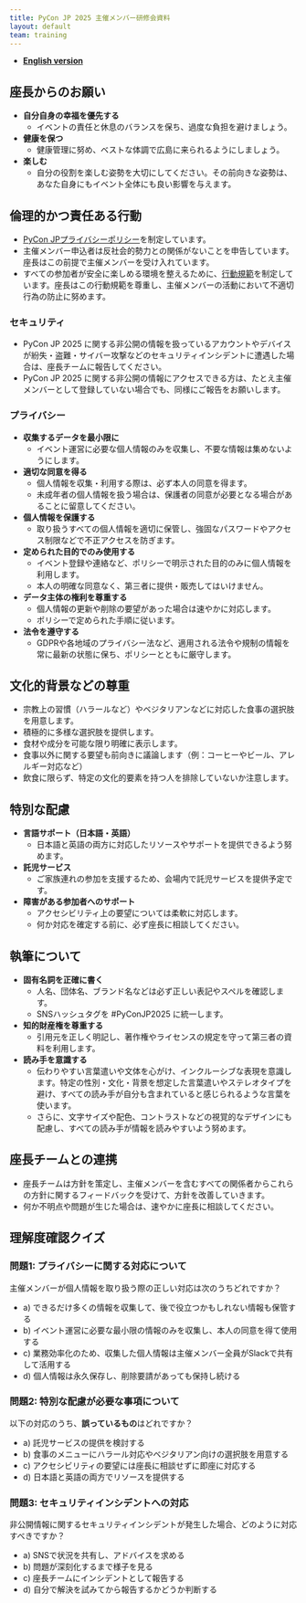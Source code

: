 ```yaml
---
title: PyCon JP 2025 主催メンバー研修会資料
layout: default
team: training
---
```


- [**English version**](https://pyconjp-2025-chair.nishimotz.com/2025/02/25/kickoff-en.html)

## 座長からのお願い

- **自分自身の幸福を優先する**  
  - イベントの責任と休息のバランスを保ち、過度な負担を避けましょう。  
- **健康を保つ**
  - 健康管理に努め、ベストな体調で広島に来られるようにしましょう。  
- **楽しむ**
  - 自分の役割を楽しむ姿勢を大切にしてください。その前向きな姿勢は、あなた自身にもイベント全体にも良い影響を与えます。

## 倫理的かつ責任ある行動

- [PyCon JPプライバシーポリシー](https://www.pycon.jp/policies/privacy-policy.html)を制定しています。
- 主催メンバー申込者は反社会的勢力との関係がないことを申告しています。座長はこの前提で主催メンバーを受け入れています。
- すべての参加者が安全に楽しめる環境を整えるために、[行動規範](https://www.pycon.jp/policies/code-of-conduct.html)を制定しています。座長はこの行動規範を尊重し、主催メンバーの活動において不適切行為の防止に努めます。

### セキュリティ

- PyCon JP 2025 に関する非公開の情報を扱っているアカウントやデバイスが紛失・盗難・サイバー攻撃などのセキュリティインシデントに遭遇した場合は、座長チームに報告してください。
- PyCon JP 2025 に関する非公開の情報にアクセスできる方は、たとえ主催メンバーとして登録していない場合でも、同様にご報告をお願いします。

### プライバシー

- **収集するデータを最小限に**  
  - イベント運営に必要な個人情報のみを収集し、不要な情報は集めないようにします。  
- **適切な同意を得る**  
  - 個人情報を収集・利用する際は、必ず本人の同意を得ます。
  - 未成年者の個人情報を扱う場合は、保護者の同意が必要となる場合があることに留意してください。
- **個人情報を保護する**  
  - 取り扱うすべての個人情報を適切に保管し、強固なパスワードやアクセス制限などで不正アクセスを防ぎます。  
- **定められた目的でのみ使用する**  
  - イベント登録や連絡など、ポリシーで明示された目的のみに個人情報を利用します。  
  - 本人の明確な同意なく、第三者に提供・販売してはいけません。  
- **データ主体の権利を尊重する**  
  - 個人情報の更新や削除の要望があった場合は速やかに対応します。
  - ポリシーで定められた手順に従います。  
- **法令を遵守する**  
  - GDPRや各地域のプライバシー法など、適用される法令や規制の情報を常に最新の状態に保ち、ポリシーとともに厳守します。

## 文化的背景などの尊重

- 宗教上の習慣（ハラールなど）やベジタリアンなどに対応した食事の選択肢を用意します。
- 積極的に多様な選択肢を提供します。
- 食材や成分を可能な限り明確に表示します。
- 食事以外に関する要望も前向きに議論します（例：コーヒーやビール、アレルギー対応など）
- 飲食に限らず、特定の文化的要素を持つ人を排除していないか注意します。

## 特別な配慮

- **言語サポート（日本語・英語）**
  - 日本語と英語の両方に対応したリソースやサポートを提供できるよう努めます。
- **託児サービス**  
  - ご家族連れの参加を支援するため、会場内で託児サービスを提供予定です。  
- **障害がある参加者へのサポート**  
  - アクセシビリティ上の要望については柔軟に対応します。  
  - 何か対応を確定する前に、必ず座長に相談してください。

## 執筆について

- **固有名詞を正確に書く**  
  - 人名、団体名、ブランド名などは必ず正しい表記やスペルを確認します。
  - SNSハッシュタグを #PyConJP2025 に統一します。
- **知的財産権を尊重する**  
  - 引用元を正しく明記し、著作権やライセンスの規定を守って第三者の資料を利用します。
- **読み手を意識する**  
  - 伝わりやすい言葉遣いや文体を心がけ、インクルーシブな表現を意識します。特定の性別・文化・背景を想定した言葉遣いやステレオタイプを避け、すべての読み手が自分も含まれていると感じられるような言葉を使います。
  - さらに、文字サイズや配色、コントラストなどの視覚的なデザインにも配慮し、すべての読み手が情報を読みやすいよう努めます。

## 座長チームとの連携

- 座長チームは方針を策定し、主催メンバーを含むすべての関係者からこれらの方針に関するフィードバックを受けて、方針を改善していきます。  
- 何か不明点や問題が生じた場合は、速やかに座長に相談してください。

## 理解度確認クイズ

### 問題1: プライバシーに関する対応について

主催メンバーが個人情報を取り扱う際の正しい対応は次のうちどれですか？

- a) できるだけ多くの情報を収集して、後で役立つかもしれない情報も保管する
- b) イベント運営に必要な最小限の情報のみを収集し、本人の同意を得て使用する
- c) 業務効率化のため、収集した個人情報は主催メンバー全員がSlackで共有して活用する
- d) 個人情報は永久保存し、削除要請があっても保持し続ける

### 問題2: 特別な配慮が必要な事項について

以下の対応のうち、**誤っているもの**はどれですか？

- a) 託児サービスの提供を検討する
- b) 食事のメニューにハラール対応やベジタリアン向けの選択肢を用意する
- c) アクセシビリティの要望には座長に相談せずに即座に対応する
- d) 日本語と英語の両方でリソースを提供する

### 問題3: セキュリティインシデントへの対応

非公開情報に関するセキュリティインシデントが発生した場合、どのように対応すべきですか？

- a) SNSで状況を共有し、アドバイスを求める
- b) 問題が深刻化するまで様子を見る
- c) 座長チームにインシデントとして報告する
- d) 自分で解決を試みてから報告するかどうか判断する
